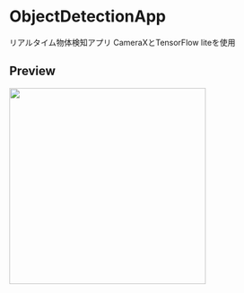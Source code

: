 # ObjectDetectionApp
リアルタイム物体検知アプリ
CameraXとTensorFlow liteを使用

## Preview
<img width="350" src="https://user-images.githubusercontent.com/52367439/104118738-75098c00-536e-11eb-9b99-dffd0b4a4728.gif"/>
